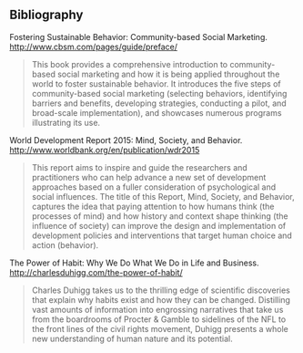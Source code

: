 ## Bibliography

Fostering Sustainable Behavior: Community-based Social Marketing. http://www.cbsm.com/pages/guide/preface/
> This book provides a comprehensive introduction to community-based social marketing and how it is being applied throughout the world to foster sustainable behavior. It introduces the five steps of community-based social marketing (selecting behaviors, identifying barriers and benefits, developing strategies, conducting a pilot, and broad-scale implementation), and showcases numerous programs illustrating its use.

World Development Report 2015: Mind, Society, and Behavior. http://www.worldbank.org/en/publication/wdr2015
> This report aims to inspire and guide the researchers and practitioners who can help advance a new set of development approaches based on a fuller consideration of psychological and social influences. The title of this Report, Mind, Society, and Behavior, captures the idea that paying attention to how humans think (the processes of mind) and how history and context shape thinking (the influence of society) can improve the design and implementation of development policies and interventions that target human choice and action (behavior). 

The Power of Habit: Why We Do What We Do in Life and Business. http://charlesduhigg.com/the-power-of-habit/
> Charles Duhigg takes us to the thrilling edge of scientific discoveries that explain why habits exist and how they can be changed. Distilling vast amounts of information into engrossing narratives that take us from the boardrooms of Procter & Gamble to sidelines of the NFL to the front lines of the civil rights movement, Duhigg presents a whole new understanding of human nature and its potential.
